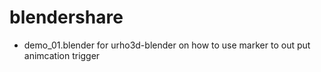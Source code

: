 # blendershare
- demo_01.blender for urho3d-blender on how to use marker to out put animcation trigger